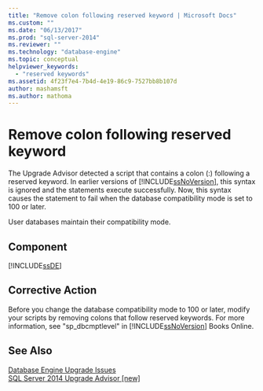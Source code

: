 ```yaml
---
title: "Remove colon following reserved keyword | Microsoft Docs"
ms.custom: ""
ms.date: "06/13/2017"
ms.prod: "sql-server-2014"
ms.reviewer: ""
ms.technology: "database-engine"
ms.topic: conceptual
helpviewer_keywords: 
  - "reserved keywords"
ms.assetid: 4f23f7e4-7b4d-4e19-86c9-7527bb8b107d
author: mashamsft
ms.author: mathoma
---
```

# Remove colon following reserved keyword
  The Upgrade Advisor detected a script that contains a colon (:) following a reserved keyword. In earlier versions of [!INCLUDE[ssNoVersion](../../includes/ssnoversion-md.md)], this syntax is ignored and the statements execute successfully. Now, this syntax causes the statement to fail when the database compatibility mode is set to 100 or later.  
  
 User databases maintain their compatibility mode.  
  
## Component  
 [!INCLUDE[ssDE](../../includes/ssde-md.md)]  
  
## Corrective Action  
 Before you change the database compatibility mode to 100 or later, modify your scripts by removing colons that follow reserved keywords. For more information, see "sp_dbcmptlevel" in [!INCLUDE[ssNoVersion](../../includes/ssnoversion-md.md)] Books Online.  
  
## See Also  
 [Database Engine Upgrade Issues](../../../2014/sql-server/install/database-engine-upgrade-issues.md)   
 [SQL Server 2014 Upgrade Advisor &#91;new&#93;](sql-server-2014-upgrade-advisor.md)  
  
  
